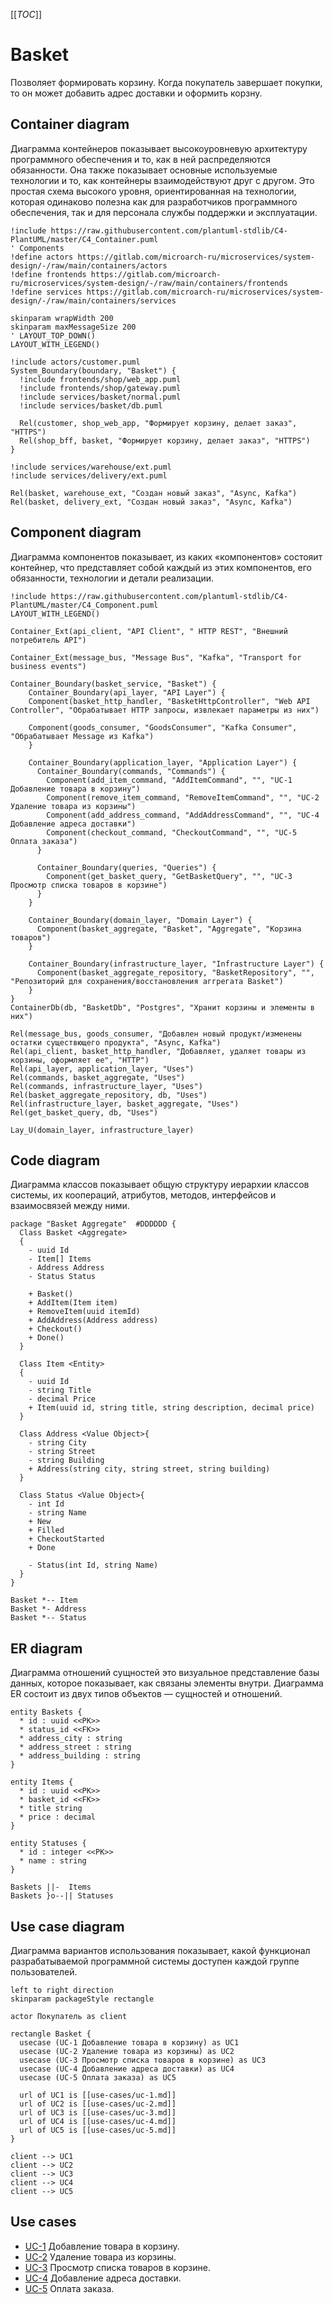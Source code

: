 [[_TOC_]]

# Basket
Позволяет формировать корзину.
Когда покупатель завершает покупки, то он может добавить адрес доставки и оформить корзну.

## Container diagram
Диаграмма контейнеров показывает высокоуровневую архитектуру программного обеспечения и то, как в ней распределяются обязанности. Она также показывает основные используемые технологии и то, как контейнеры взаимодействуют друг с другом. Это простая схема высокого уровня, ориентированная на технологии, которая одинаково полезна как для разработчиков программного обеспечения, так и для персонала службы поддержки и эксплуатации.

```plantuml
!include https://raw.githubusercontent.com/plantuml-stdlib/C4-PlantUML/master/C4_Container.puml
' Components
!define actors https://gitlab.com/microarch-ru/microservices/system-design/-/raw/main/containers/actors
!define frontends https://gitlab.com/microarch-ru/microservices/system-design/-/raw/main/containers/frontends  
!define services https://gitlab.com/microarch-ru/microservices/system-design/-/raw/main/containers/services

skinparam wrapWidth 200
skinparam maxMessageSize 200
' LAYOUT_TOP_DOWN()
LAYOUT_WITH_LEGEND()

!include actors/customer.puml
System_Boundary(boundary, "Basket") {
  !include frontends/shop/web_app.puml
  !include frontends/shop/gateway.puml
  !include services/basket/normal.puml
  !include services/basket/db.puml

  Rel(customer, shop_web_app, "Формирует корзину, делает заказ", "HTTPS")
  Rel(shop_bff, basket, "Формирует корзину, делает заказ", "HTTPS")
}

!include services/warehouse/ext.puml
!include services/delivery/ext.puml

Rel(basket, warehouse_ext, "Cоздан новый заказ", "Async, Kafka")
Rel(basket, delivery_ext, "Cоздан новый заказ", "Async, Kafka")
```

## Component diagram
Диаграмма компонентов показывает, из каких «компонентов» состояит контейнер, что представляет собой каждый из этих компонентов, его обязанности, технологии и детали реализации.

```plantuml
!include https://raw.githubusercontent.com/plantuml-stdlib/C4-PlantUML/master/C4_Component.puml
LAYOUT_WITH_LEGEND()

Container_Ext(api_client, "API Client", " HTTP REST", "Внешний потребитель API")

Container_Ext(message_bus, "Message Bus", "Kafka", "Transport for business events")

Container_Boundary(basket_service, "Basket") {
    Container_Boundary(api_layer, "API Layer") {
    Component(basket_http_handler, "BasketHttpController", "Web API Controller", "Обрабатывает HTTP запросы, извлекает параметры из них")
    
    Component(goods_consumer, "GoodsConsumer", "Kafka Consumer", "Обрабатывает Message из Kafka")
    }

    Container_Boundary(application_layer, "Application Layer") {
      Container_Boundary(commands, "Commands") {
        Component(add_item_command, "AddItemCommand", "", "UC-1 Добавление товара в корзину")
        Component(remove_item_command, "RemoveItemCommand", "", "UC-2 Удаление товара из корзины")
        Component(add_address_command, "AddAddressCommand", "", "UC-4 Добавление адреса доставки")
        Component(checkout_command, "CheckoutCommand", "", "UC-5 Оплата заказа")
      }

      Container_Boundary(queries, "Queries") {
        Component(get_basket_query, "GetBasketQuery", "", "UC-3 Просмотр списка товаров в корзине")
      }
    }

    Container_Boundary(domain_layer, "Domain Layer") {
      Component(basket_aggregate, "Basket", "Aggregate", "Корзина товаров")
    }

    Container_Boundary(infrastructure_layer, "Infrastructure Layer") {
      Component(basket_aggregate_repository, "BasketRepository", "", "Репозиторий для сохранения/восстановления аггрегата Basket")
    }
}
ContainerDb(db, "BasketDb", "Postgres", "Хранит корзины и элементы в них")

Rel(message_bus, goods_consumer, "Добавлен новый продукт/изменены остатки существющего продукта", "Async, Kafka")
Rel(api_client, basket_http_handler, "Добавляет, удаляет товары из корзины, оформляет ее", "HTTP")
Rel(api_layer, application_layer, "Uses")
Rel(commands, basket_aggregate, "Uses")
Rel(commands, infrastructure_layer, "Uses")
Rel(basket_aggregate_repository, db, "Uses")
Rel(infrastructure_layer, basket_aggregate, "Uses")
Rel(get_basket_query, db, "Uses")

Lay_U(domain_layer, infrastructure_layer)
```

## Code diagram
Диаграмма классов показывает общую структуру иерархии классов системы, их коопераций, атрибутов, методов, интерфейсов и взаимосвязей между ними.

```plantuml
package "Basket Aggregate"  #DDDDDD {
  Class Basket <Aggregate>
  {
    - uuid Id
    - Item[] Items
    - Address Address
    - Status Status

    + Basket()
    + AddItem(Item item)
    + RemoveItem(uuid itemId)
    + AddAddress(Address address)
    + Checkout()
    + Done()    
  }
  
  Class Item <Entity>
  {
    - uuid Id
    - string Title
    - decimal Price    
    + Item(uuid id, string title, string description, decimal price)    
  }  

  Class Address <Value Object>{
    - string City
    - string Street
    - string Building
    + Address(string сity, string street, string building)
  }

  Class Status <Value Object>{
    - int Id
    - string Name
    + New
    + Filled
    + CheckoutStarted
    + Done

    - Status(int Id, string Name)
  }  
}

Basket *-- Item
Basket *- Address
Basket *-- Status
```
## ER diagram
Диаграмма отношений сущностей это визуальное представление базы данных, которое показывает, как связаны элементы внутри. Диаграмма ER состоит из двух типов объектов — сущностей и отношений.

```plantuml
entity Baskets {
  * id : uuid <<PK>>
  * status_id <<FK>>
  * address_city : string
  * address_street : string
  * address_building : string
}

entity Items {
  * id : uuid <<PK>>
  * basket_id <<FK>>
  * title string
  * price : decimal
}

entity Statuses {
  * id : integer <<PK>>
  * name : string
}

Baskets ||-  Items
Baskets }o--|| Statuses
```

## Use case diagram
Диаграмма вариантов использования показывает, какой функционал разрабатываемой программной системы доступен каждой группе пользователей.

```plantuml
left to right direction
skinparam packageStyle rectangle

actor Покупатель as client

rectangle Basket {
  usecase (UC-1 Добавление товара в корзину) as UC1
  usecase (UC-2 Удаление товара из корзины) as UC2
  usecase (UC-3 Просмотр списка товаров в корзине) as UC3
  usecase (UC-4 Добавление адреса доставки) as UC4
  usecase (UC-5 Оплата заказа) as UC5

  url of UC1 is [[use-cases/uc-1.md]]
  url of UC2 is [[use-cases/uc-2.md]]
  url of UC3 is [[use-cases/uc-3.md]]
  url of UC4 is [[use-cases/uc-4.md]]
  url of UC5 is [[use-cases/uc-5.md]]
}

client --> UC1
client --> UC2
client --> UC3
client --> UC4
client --> UC5
```
## Use cases
- [UC-1](use-cases/uc-1.md) Добавление товара в корзину.
- [UC-2](use-cases/uc-2.md) Удаление товара из корзины.
- [UC-3](use-cases/uc-3.md) Просмотр списка товаров в корзине.
- [UC-4](use-cases/uc-4.md) Добавление адреса доставки.
- [UC-5](use-cases/uc-5.md) Оплата заказа.

